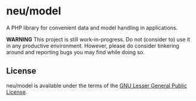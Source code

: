 # neu/model
A PHP library for convenient data and model handling in applications.

__WARNING__
This project is still work-in-progress.
Do not (consider to) use it in any productive environment.
However, please do consider tinkering around and reporting bugs you may find while doing so.

## License
neu/model is available under the terms of the [GNU Lesser General Public License](./LICENSE).
